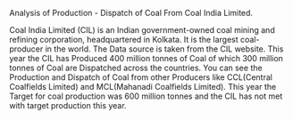 Analysis of Production - Dispatch of Coal From Coal India Limited.

Coal India Limited (CIL) is an Indian government-owned coal mining and refining corporation, headquartered in Kolkata. It is the largest coal-producer in the world.
The Data source is taken from the CIL website. This year the CIL has Produced 400 million tonnes of Coal of which 300 million tonnes of Coal are Dispatched across the countries. You can see the Production and Dispatch of Coal from other Producers like CCL(Central Coalfields Limited) and MCL(Mahanadi Coalfields Limited). This year the Target for coal production was 600 million tonnes and the CIL has not met with target production this year.


